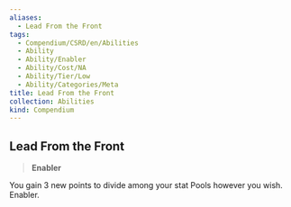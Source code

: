 ```yaml
---
aliases:
  - Lead From the Front
tags:
  - Compendium/CSRD/en/Abilities
  - Ability
  - Ability/Enabler
  - Ability/Cost/NA
  - Ability/Tier/Low
  - Ability/Categories/Meta
title: Lead From the Front
collection: Abilities
kind: Compendium
---
```

## Lead From the Front  
>**Enabler**
  
You gain 3 new points to divide among your stat Pools however you wish. Enabler.